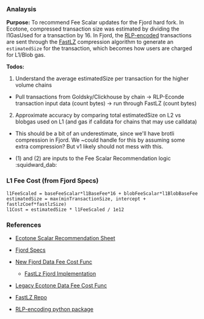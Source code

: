 ### Analaysis
**Purpose:** To recommend Fee Scalar updates for the Fjord hard fork. In Ecotone, compressed transaction size was estimated by dividing the l1GasUsed for a transaction by 16. In Fjord, the [RLP-encoded](https://ethereum.org/en/developers/docs/data-structures-and-encoding/rlp/) transactions are sent through the [FastLZ](https://github.com/ariya/FastLZ) compression algorithm to generate an `estimatedSize` for the transaction, which becomes how users are charged for L1/Blob gas.

**Todos:**
1. Understand the average estimatedSize per transaction for the higher volume chains
  - Pull transactions from Goldsky/Clickhouse by chain -> RLP-Econde transaction input data (count bytes) -> run through FastLZ (count bytes)
2. Approximate accuracy by comparing total estimatedSize on L2 vs blobgas used on L1 (and gas if calldata for chains that may use calldata)
  - This should be a bit of an underestimate, since we'll have brotli compression in Fjord. We ~could handle for this by assuming some extra compression? But v1 likely should not mess with this.

- (1) and (2) are inputs to the Fee Scalar Recommendation logic :squidward_dab:

### L1 Fee Cost (from Fjord Specs)
```
l1FeeScaled = baseFeeScalar*l1BaseFee*16 + blobFeeScalar*l1BlobBaseFee
estimatedSize = max(minTransactionSize, intercept + fastlzCoef*fastlzSize)
l1Cost = estimatedSize * l1FeeScaled / 1e12
```

### References
- [Ecotone Scalar Recommendation Sheet](https://docs.optimism.io/builders/chain-operators/management/blobs#determine-scalar-values-for-using-blobs)

- [Fjord Specs](https://github.com/ethereum-optimism/specs/blob/main/specs/fjord/exec-engine.md#fjord-l1-cost-fee-changes-fastlz-estimator)

- [New Fjord Data Fee Cost Func](https://github.com/ethereum-optimism/op-geth/blob/966c43537e49f7936bb57a426079fb0da9baf03b/core/types/rollup_cost.go#L356)
    - [FastLz Fjord Implementation](https://github.com/ethereum-optimism/op-geth/blob/966c43537e49f7936bb57a426079fb0da9baf03b/core/types/rollup_cost.go#L399)

- [Legacy Ecotone Data Fee Cost Func](https://github.com/ethereum-optimism/op-geth/blob/966c43537e49f7936bb57a426079fb0da9baf03b/core/types/rollup_cost.go#L214)

- [FastLZ Repo](https://github.com/ariya/FastLZ)

- [RLP-encoding python package](https://pypi.org/project/rlp/)
